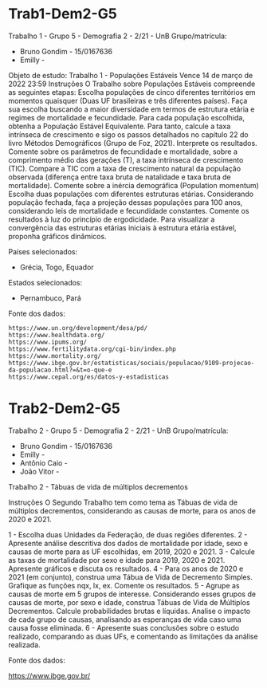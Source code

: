 # Trab1-Dem2-G5
 Trabalho 1 - Grupo 5 - Demografia 2 - 2/21 - UnB
Grupo/matrícula:
 - Bruno Gondim - 15/0167636
 - Emilly - 

Objeto de estudo:
Trabalho 1 - Populações Estáveis
Vence 14 de março de 2022 23:59
Instruções
O Trabalho sobre Populações Estáveis compreende as seguintes etapas:
Escolha populações de cinco diferentes territórios em momentos quaisquer (Duas UF brasileiras e três diferentes países). Faça sua escolha buscando a maior diversidade em termos de estrutura etária e regimes de mortalidade e fecundidade.
Para cada população escolhida, obtenha a População Estável Equivalente. Para tanto, calcule a taxa intrínseca de crescimento e sigo os passos detalhados no capítulo 22 do livro Métodos Demográficos (Grupo de Foz, 2021).
Interprete os resultados. Comente sobre os parâmetros de fecundidade e mortalidade, sobre a comprimento médio das gerações (T), a taxa intrínseca de crescimento (TIC). Compare a TIC com a taxa de crescimento natural da população observada (diferença entre taxa bruta de natalidade e taxa bruta de mortalidade). Comente sobre a inércia demográfica (Population momentum)
Escolha duas populações com diferentes estruturas etárias. Considerando população fechada, faça a projeção dessas populações para 100 anos, considerando leis de mortalidade e fecundidade constantes. Comente os resultados à luz do princípio de ergodicidade. Para visualizar a convergência das estruturas etárias iniciais à estrutura etária estável, proponha gráficos dinâmicos.

Países selecionados:
- Grécia, Togo, Equador

Estados selecionados:
- Pernambuco, Pará

Fonte dos dados:

    https://www.un.org/development/desa/pd/
    https://www.healthdata.org/
    https://www.ipums.org/
    https://www.fertilitydata.org/cgi-bin/index.php
    https://www.mortality.org/
    https://www.ibge.gov.br/estatisticas/sociais/populacao/9109-projecao-da-populacao.html?=&t=o-que-e
    https://www.cepal.org/es/datos-y-estadisticas


# Trab2-Dem2-G5
 Trabalho 2 - Grupo 5 - Demografia 2 - 2/21 - UnB
Grupo/matrícula:
 - Bruno Gondim - 15/0167636
 - Emilly - 
 - Antônio Caio - 
 - João Vitor - 

Trabalho 2 - Tábuas de vida de múltiplos decrementos

Instruções
O Segundo Trabalho tem como tema as Tábuas de vida de múltiplos decrementos, considerando as causas de morte, para os anos de 2020 e 2021.

1 - Escolha duas Unidades da Federação, de duas regiões diferentes.
2 - Apresente análise descritiva dos dados de mortalidade por idade, sexo e causas de morte para as UF escolhidas, em 2019, 2020 e 2021.
3 - Calcule as taxas de mortalidade por sexo e idade para 2019, 2020 e 2021. Apresente gráficos e discuta os resultados.
4 - Para os anos de 2020 e 2021 (em conjunto), construa uma Tábua de Vida de Decremento Simples. Grafique as funções nqx, lx, ex. Comente os resultados.
5 - Agrupe as causas de morte em 5 grupos de interesse. Considerando esses grupos de causas de morte, por sexo e idade, construa Tábuas de Vida de Múltiplos Decrementos. Calcule probabilidades brutas e líquidas. Analise o impacto de cada grupo de causas,  analisando as esperanças de vida caso uma causa fosse eliminada.
6 - Apresente suas conclusões sobre o estudo realizado, comparando as duas UFs, e comentando as limitações da análise realizada.

Fonte dos dados:

 https://www.ibge.gov.br/
